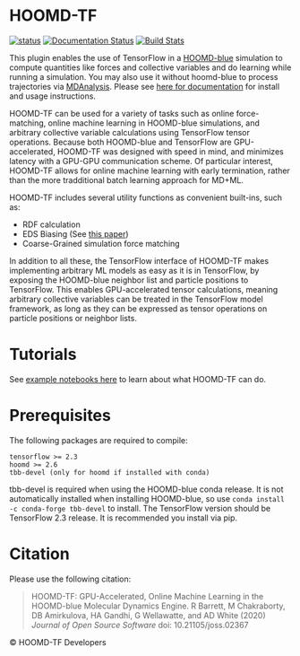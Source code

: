 # HOOMD-TF

[![status](https://joss.theoj.org/papers/5d1323eadec82aabe86c65a403ff8f90/status.svg)](https://joss.theoj.org/papers/5d1323eadec82aabe86c65a403ff8f90)
[![Documentation Status](https://readthedocs.org/projects/hoomd-tf/badge/?version=latest)](https://hoomd-tf.readthedocs.io/en/latest/?badge=latest)
[![Build Stats](https://github.com/ur-whitelab/hoomd-tf/workflows/tests/badge.svg)](https://github.com/ur-whitelab/hoomd-tf/actions)


This plugin enables the use of TensorFlow in a [HOOMD-blue](http://glotzerlab.engin.umich.edu/hoomd-blue/) simulation to compute quantities like forces and collective variables and do learning while running a simulation. You may also use it without hoomd-blue to process trajectories via [MDAnalysis](https://www.mdanalysis.org/). Please see [here for documentation](https://hoomd-tf.readthedocs.io/en/latest) for install and usage instructions.

HOOMD-TF can be used for a variety of tasks such as online force-matching, online machine learning in HOOMD-blue simulations, and arbitrary collective variable calculations using TensorFlow tensor operations. Because both HOOMD-blue and TensorFlow are GPU-accelerated, HOOMD-TF was designed with speed in mind, and minimizes latency with a GPU-GPU communication scheme. Of particular interest, HOOMD-TF allows for online machine learning with early termination, rather than the more tradditional batch learning approach for MD+ML.

HOOMD-TF includes several utility functions as convenient built-ins, such as:
* RDF calculation
* EDS Biasing (See [this paper](https://www.tandfonline.com/doi/full/10.1080/08927022.2019.1608988))
* Coarse-Grained simulation force matching

In addition to all these, the TensorFlow interface of HOOMD-TF makes implementing arbitrary ML models as easy as it is in TensorFlow, by exposing the HOOMD-blue neighbor list and particle positions to TensorFlow. This enables GPU-accelerated tensor calculations, meaning arbitrary collective variables can be treated in the TensorFlow model framework, as long as they can be expressed as tensor operations on particle positions or neighbor lists.

# Tutorials

See [example notebooks here](https://nbviewer.jupyter.org/github/ur-whitelab/hoomd-tf/tree/master/examples/) to learn about what HOOMD-TF can do.


# Prerequisites

The following packages are required to compile:

    tensorflow >= 2.3
    hoomd >= 2.6
    tbb-devel (only for hoomd if installed with conda)

tbb-devel is required when using the
HOOMD-blue conda release. It is not automatically installed when
installing HOOMD-blue, so use `conda install -c conda-forge tbb-devel`
to install. The TensorFlow version should be TensorFlow 2.3 release.
It is recommended you install via pip.

# Citation

Please use the following citation:

> HOOMD-TF: GPU-Accelerated, Online Machine Learning in the HOOMD-blue Molecular Dynamics Engine. R Barrett, M Chakraborty, DB Amirkulova,
> HA Gandhi, G Wellawatte, and AD White (2020) *Journal of Open Source Software* doi: 10.21105/joss.02367

&copy; HOOMD-TF Developers
